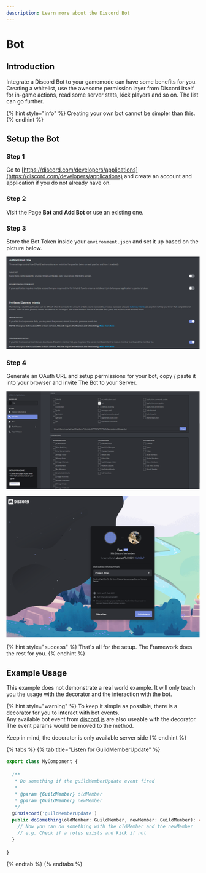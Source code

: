 ```yaml
---
description: Learn more about the Discord Bot
---
```


# Bot

## Introduction

Integrate a Discord Bot to your gamemode can have some benefits for you. Creating a whitelist, use the awesome permission layer from Discord itself for in-game actions, read some server stats, kick players and so on. The list can go further.

{% hint style="info" %}
Creating your own bot cannot be simpler than this.
{% endhint %}

## Setup the Bot

### Step 1

Go to [https://discord.com/developers/applications](https://discord.com/developers/applications) and create an account and application if you do not already have on.

### Step 2

Visit the Page **Bot** and **Add Bot** or use an existing one.

### Step 3

Store the Bot Token inside your `environment.json` and set it up based on the picture below.

![Uncheck Public Bot and Check Privileged Gateway and Presence Intent](../../../.gitbook/assets/intents.png)

### Step 4

Generate an OAuth URL and setup permissions for your bot, copy / paste it into your browser and invite The Bot to your Server.

![We prefer to check only the permissions you really want](../../../.gitbook/assets/permissions_oauth.png)

![Invite the bot to your server](../../../.gitbook/assets/invite_the_bot.png)

{% hint style="success" %}
That's all for the setup. The Framework does the rest for you.
{% endhint %}

## Example Usage

This example does not demonstrate a real world example. It will only teach you the usage with the decorator and the interaction with the bot.

{% hint style="warning" %}
To keep it simple as possible, there is a decorator for you to interact with bot events.  
Any available bot event from [discord.js](https://discord.js.org/#/) are also useable with the decorator. The event params would be moved to the method.

Keep in mind, the decorator is only available server side
{% endhint %}

{% tabs %}
{% tab title="Listen for GuildMemberUpdate" %}
```typescript
export class MyComponent {

  /**
   * Do something if the guildMemberUpdate event fired
   *
   * @param {GuildMember} oldMember
   * @param {GuildMember} newMember
   */
  @OnDiscord('guildMemberUpdate')
  public doSomething(oldMember: GuildMember, newMember: GuildMember): void {
    // Now you can do something with the oldMember and the newMember
    // e.g. Check if a roles exists and kick if not
  }

}
```
{% endtab %}
{% endtabs %}

